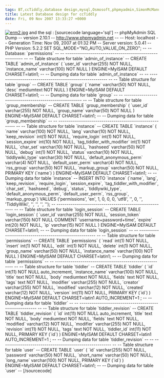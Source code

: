 ```yaml
---
tags: BT,ccTiddly,database design,mysql,Osmosoft,phpmyadmin,SimonMcManus
title: Latest Database design for ccTiddly 
date: Fri, 09 Nov 2007 13:33:27 +0000
---
```

[![erm2.jpg](http://simonmcmanus.files.wordpress.com/2007/11/erm2.jpg)](http://simonmcmanus.files.wordpress.com/2007/11/erm2.jpg "erm2.jpg") and the sql : \[sourcecode language='sql'\] -- phpMyAdmin SQL Dump -- version 2.10.1 -- http://www.phpmyadmin.net -- -- Host: localhost -- Generation Time: Nov 09, 2007 at 01:32 PM -- Server version: 5.0.41 -- PHP Version: 5.2.2 SET SQL\_MODE="NO\_AUTO\_VALUE\_ON\_ZERO"; -- -- Database: \`permissions\` -- -- -------------------------------------------------------- -- -- Table structure for table \`admin\_of\_instance\` -- CREATE TABLE \`admin\_of\_instance\` ( \`user\_id\` varchar(255) NOT NULL, \`instance\_name\` varchar(100) NOT NULL ) ENGINE=MyISAM DEFAULT CHARSET=latin1; -- -- Dumping data for table \`admin\_of\_instance\` -- -- -------------------------------------------------------- -- -- Table structure for table \`group\` -- CREATE TABLE \`group\` ( \`name\` varchar(50) NOT NULL, \`desc\` mediumtext NOT NULL ) ENGINE=MyISAM DEFAULT CHARSET=latin1; -- -- Dumping data for table \`group\` -- -- -------------------------------------------------------- -- -- Table structure for table \`group\_membership\` -- CREATE TABLE \`group\_membership\` ( \`user\_id\` varchar(255) NOT NULL, \`group\_name\` varchar(50) NOT NULL ) ENGINE=MyISAM DEFAULT CHARSET=latin1; -- -- Dumping data for table \`group\_membership\` -- -- -------------------------------------------------------- -- -- Table structure for table \`instance\` -- CREATE TABLE \`instance\` ( \`name\` varchar(100) NOT NULL, \`lang\` varchar(10) NOT NULL, \`keep\_revision\` int(1) NOT NULL, \`require\_login\` int(1) NOT NULL, \`session\_expire\` int(10) NOT NULL, \`tag\_tiddler\_with\_modifier\` int(1) NOT NULL, \`char\_set\` varchar(10) NOT NULL, \`hashseed\` varchar(50) NOT NULL, \`debug\` int(1) NOT NULL, \`status\` varchar(10) NOT NULL, \`tiddlywiki\_type\` varchar(30) NOT NULL, \`default\_anonymous\_perm\` varchar(4) NOT NULL, \`default\_user\_perm\` varchar(4) NOT NULL, \`rss\_group\` varchar(50) NOT NULL, \`markup\_group\` varchar(50) NOT NULL, PRIMARY KEY (\`name\`) ) ENGINE=MyISAM DEFAULT CHARSET=latin1; -- -- Dumping data for table \`instance\` -- INSERT INTO \`instance\` (\`name\`, \`lang\`, \`keep\_revision\`, \`require\_login\`, \`session\_expire\`, \`tag\_tiddler\_with\_modifier\`, \`char\_set\`, \`hashseed\`, \`debug\`, \`status\`, \`tiddlywiki\_type\`, \`default\_anonymous\_perm\`, \`default\_user\_perm\`, \`rss\_group\`, \`markup\_group\`) VALUES ('permissions', 'en', 1, 0, 0, 0, 'utf8', '', 0, '', 'TiddlyWiki', '', '', '', ''); -- -------------------------------------------------------- -- -- Table structure for table \`login\_session\` -- CREATE TABLE \`login\_session\` ( \`user\_id\` varchar(255) NOT NULL, \`session\_token\` varchar(150) NOT NULL COMMENT 'username+password+time', \`expire\` int(20) NOT NULL, \`ip\` varchar(15) NOT NULL ) ENGINE=MyISAM DEFAULT CHARSET=latin1; -- -- Dumping data for table \`login\_session\` -- -- -------------------------------------------------------- -- -- Table structure for table \`permissions\` -- CREATE TABLE \`permissions\` ( \`read\` int(1) NOT NULL, \`insert\` int(1) NOT NULL, \`edit\` int(1) NOT NULL, \`delete\` int(1) NOT NULL, \`group\_name\` varchar(50) NOT NULL, \`instance\_name\` varchar(100) NOT NULL ) ENGINE=MyISAM DEFAULT CHARSET=latin1; -- -- Dumping data for table \`permissions\` -- -- -------------------------------------------------------- -- -- Table structure for table \`tiddler\` -- CREATE TABLE \`tiddler\` ( \`id\` int(11) NOT NULL auto\_increment, \`instance\_name\` varchar(100) NOT NULL, \`title\` text NOT NULL, \`body\` mediumtext NOT NULL, \`fields\` text NOT NULL, \`tags\` text NOT NULL, \`modifier\` varchar(255) NOT NULL, \`creator\` varchar(255) NOT NULL, \`modified\` varchar(12) NOT NULL, \`created\` varchar(12) NOT NULL, \`version\` int(11) NOT NULL, PRIMARY KEY (\`id\`) ) ENGINE=MyISAM DEFAULT CHARSET=latin1 AUTO\_INCREMENT=1 ; -- -- Dumping data for table \`tiddler\` -- -- -------------------------------------------------------- -- -- Table structure for table \`tiddler\_revision\` -- CREATE TABLE \`tiddler\_revision\` ( \`id\` int(11) NOT NULL auto\_increment, \`title\` text NOT NULL, \`body\` mediumtext NOT NULL, \`fields\` text NOT NULL, \`modified\` varchar(12) NOT NULL, \`modifier\` varchar(255) NOT NULL, \`revision\` int(11) NOT NULL, \`tags\` text NOT NULL, \`tiddler\_id\` int(11) NOT NULL, PRIMARY KEY (\`id\`) ) ENGINE=MyISAM DEFAULT CHARSET=latin1 AUTO\_INCREMENT=1 ; -- -- Dumping data for table \`tiddler\_revision\` -- -- -------------------------------------------------------- -- -- Table structure for table \`user\` -- CREATE TABLE \`user\` ( \`id\` varchar(255) NOT NULL, \`password\` varchar(50) NOT NULL, \`short\_name\` varchar(50) NOT NULL, \`long\_name\` varchar(100) NOT NULL, PRIMARY KEY (\`id\`) ) ENGINE=MyISAM DEFAULT CHARSET=latin1; -- -- Dumping data for table \`user\` -- \[/sourcecode\]
